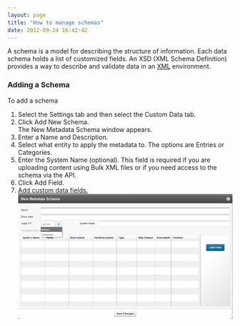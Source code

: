 ```yaml
---
layout: page
title: "How to manage schemas"
date: 2012-09-24 16:42:42
---
```


A schema is a model for describing the structure of information. Each data schema holds a list of customized fields. An XSD (XML Schema Definition) provides a way to describe and validate data in an [XML][1] environment.

 [1]: http://www.webopedia.com/TERM/X/XML.html

### Adding a Schema

<p class="mce-procedure">
  To add a schema
</p>

1.  Select the Settings tab and then select the Custom Data tab.
2.  Click Add New Schema.  
    The New Metadata Schema window appears.
3.  Enter a Name and Description.
4.  Select what entity to apply the metadata to. The options are Entries or Categories.
5.  Enter the System Name (optional). This field is required if you are uploading content using Bulk XML files or if you need access to the schema via the API.
6.  Click Add Field.
7.  <a href="{{site.url}}/documentation/Knowledge/how-add-fields-custom-metadata-profile.html" target="_blank">Add custom data fields.<img src="../../assets/715">
